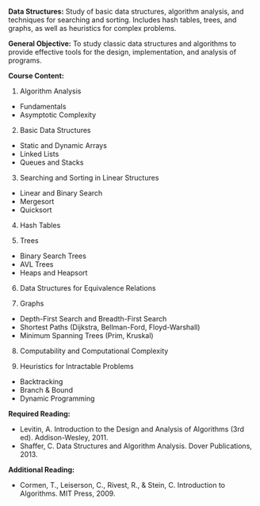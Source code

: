 **Data Structures:** Study of basic data structures, algorithm analysis, and techniques for searching and sorting. Includes hash tables, trees, and graphs, as well as heuristics for complex problems.

**General Objective:** To study classic data structures and algorithms to provide effective tools for the design, implementation, and analysis of programs.

**Course Content:**

1. Algorithm Analysis

- Fundamentals
- Asymptotic Complexity

2. Basic Data Structures
- Static and Dynamic Arrays
- Linked Lists
- Queues and Stacks

3. Searching and Sorting in Linear Structures
- Linear and Binary Search
- Mergesort
- Quicksort

4. Hash Tables

5. Trees
- Binary Search Trees
- AVL Trees
- Heaps and Heapsort

6. Data Structures for Equivalence Relations

7. Graphs
- Depth-First Search and Breadth-First Search
- Shortest Paths (Dijkstra, Bellman-Ford, Floyd-Warshall)
- Minimum Spanning Trees (Prim, Kruskal)

8. Computability and Computational Complexity

9. Heuristics for Intractable Problems
- Backtracking
- Branch & Bound
- Dynamic Programming

**Required Reading:**

- Levitin, A. Introduction to the Design and Analysis of Algorithms (3rd ed). Addison-Wesley, 2011.
- Shaffer, C. Data Structures and Algorithm Analysis. Dover Publications, 2013.

**Additional Reading:**

- Cormen, T., Leiserson, C., Rivest, R., & Stein, C. Introduction to Algorithms. MIT Press, 2009.
